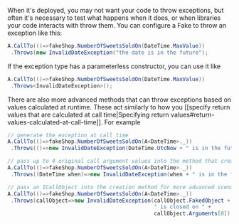 When it's deployed, you may not want your code to throw exceptions, but often it's necessary to test what happens when it does, or when libraries your code interacts with throw them. You can configure a Fake to throw an exception like this:

```csharp
A.CallTo(()=>fakeShop.NumberOfSweetsSoldOn(DateTime.MaxValue))
 .Throws(new InvalidDateException("the date is in the future");
```

If the exception type has a parameterless constructor, you can use it like

```csharp
A.CallTo(()=>fakeShop.NumberOfSweetsSoldOn(DateTime.MaxValue))
 .Throws<InvalidDateException>();
```

There are also more advanced methods that can throw exceptions based on values calculated at runtime. These act similarly to how you [[specify return values that are calculated at call time|Specifying return values#return-values-calculated-at-call-time]]. For example

```csharp
// generate the exception at call time
A.CallTo(()=>fakeShop.NumberOfSweetsSoldOn(A<DateTime>._))
 .Throws(()=>new InvalidDateException(DateTime.UtcNow + " is in the future");

// pass up to 4 original call argument values into the method that creates the exception
A.CallTo(()=>fakeShop.NumberOfSweetsSoldOn(A<DateTime>._))
 .Throws((DateTime when)=>new InvalidDateException(when + " is in the future");

// pass an ICallObject into the creation method for more advanced scenarios
A.CallTo(()=>fakeShop.NumberOfSweetsSoldOn(A<DateTime>._))
 .Throws(callObject=>new InvalidDateException(callObject.FakedObject +
                                              " is closed on " +
                                              callObject.Arguments[0]);
```

